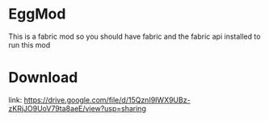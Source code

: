
# EggMod

This is a fabric mod so you should have fabric and the fabric api installed to run this mod

# Download
link: https://drive.google.com/file/d/15QznI9IWX9UBz-zKRjJO9UoV79ta8aeE/view?usp=sharing
